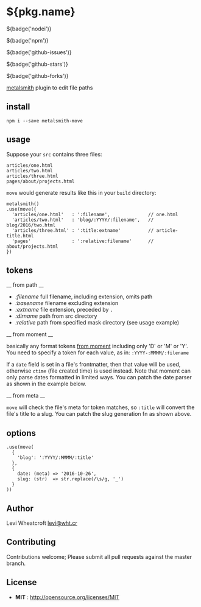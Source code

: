 # ${pkg.name}

${badge('nodei')}

${badge('npm')}

${badge('github-issues')}

${badge('github-stars')}

${badge('github-forks')}

[metalsmith](metalsmith.io) plugin to edit file paths


## install

`npm i --save metalsmith-move`

## usage

Suppose your `src` contains three files:

```
articles/one.html
articles/two.html
articles/three.html
pages/about/projects.html
```

`move` would generate results like this in your `build` directory:
```
metalsmith()
.use(move({
  'articles/one.html'   : ':filename',              // one.html
  'articles/two.html'   : 'blog/:YYYY/:filename',   // blog/2016/two.html
  'articles/three.html' : ':title:extname'          // article-title.html
  'pages'               : ':relative:filename'      // about/projects.html
})
```

## tokens

__ from path __

 - *:filename* full filename, including extension, omits path
 - *:basename* filename excluding extension
 - *:extname* file extension, preceded by `.`
 - *:dirname* path from src directory
 - *:relative* path from specified mask directory (see usage example)

__ from moment __

basically any format tokens
[from moment](http://momentjs.com/docs/#/displaying/) including only 'D' or 'M'
or 'Y'. You need to specify a token for each value, as in:
`:YYYY-:MMMM/:filename`

If a `date` field is set in a file's frontmatter, then that value will be used,
otherwise `ctime` (file created time) is used instead. Note that moment can
only parse dates formatted in limited ways. You can patch the date parser as
shown in the example below.

__ from meta __

`move` will check the file's meta for token matches, so `:title` will convert
the file's title to a slug. You can patch the slug generation fn as shown above.

## options

```
.use(move(
  {
    'blog': ':YYYY/:MMMM/:title'
  },
  {
    date: (meta) => '2016-10-26',
    slug: (str)  => str.replace(/\s/g, '_')
  }
))
```

## Author

Levi Wheatcroft <levi@wht.cr>

## Contributing

Contributions welcome; Please submit all pull requests against the master
branch.

## License

 - **MIT** : http://opensource.org/licenses/MIT


